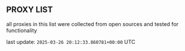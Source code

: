 ## PROXY LIST

all proxies in this list were collected from open sources and tested for functionality

last update: `2025-03-26 20:12:33.860781+00:00` UTC